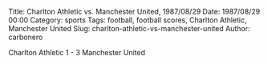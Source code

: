 Title: Charlton Athletic vs. Manchester United, 1987/08/29
Date: 1987/08/29 00:00
Category: sports
Tags: football, football scores, Charlton Athletic, Manchester United
Slug: charlton-athletic-vs-manchester-united
Author: carbonero


Charlton Athletic 1 - 3 Manchester United
